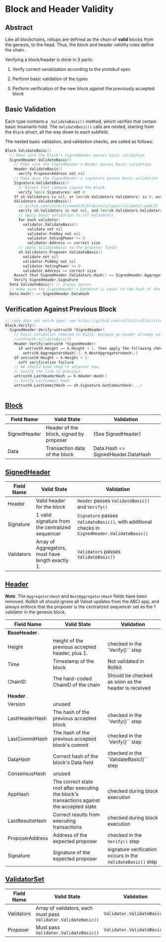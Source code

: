 # Block and Header Validity

## Abstract

Like all blockchains, rollups are defined as the chain of **valid** blocks from the genesis, to the head. Thus, the block and header validity rules define the chain.

Verifying a block/header is done in 3 parts:

1. Verify correct serialization according to the protobuf spec

2. Perform basic validation of the types

3. Perform verification of the new block against the previously accepted block

## Basic Validation

Each type contains a `.ValidateBasic()` method, which verifies that certain basic invariants hold. The `ValidateBasic()` calls are nested, starting from the `Block` struct, all the way down to each subfield.

The nested basic validation, and validation checks, are called as follows:

```go
Block.ValidateBasic()
  // Make sure the block's SignedHeader passes basic validation
  SignedHeader.ValidateBasic()
    // Make sure the SignedHeader's Header passes basic validation
    Header.ValidateBasic()
	  verify ProposerAddress not nil
	// Make sure the SignedHeader's signature passes basic validation
	Signature.ValidateBasic()
	  // Ensure that someone signed the block
	  verify len(c.Signatures) not 0
	If sh.Validators is nil, or len(sh.Validators.Validators) is 0, assume based rollup, pass validation, and skip all remaining checks.
	Validators.ValidateBasic()
	  // github.com/rollkit/cometbft/blob/main/types/validator.go#L37
	  verify sh.Validators is not nil, and len(sh.Validators.Validators) != 0
	  // apply basic validation to all Validators
	  for each validator:
	    validator.ValidateBasic()
		  validate not nil
		  validator.PubKey not nil
		  validator.VotingPower >= 0
		  validator.Address == correct size
	  // apply ValidateBasic to the proposer field:
	  sh.Validators.Proposer.ValidateBasic()
		validate not nil
		validator.PubKey not nil
		validator.VotingPower >= 0
		validator.Address == correct size
    Assert that SignedHeader.Validators.Hash() == SignedHeader.AggregatorsHash
	Verify SignedHeader.Signature
  Data.ValidateBasic() // always passes
  // make sure the SignedHeader's DataHash is equal to the hash of the actual data in the block.
  Data.Hash() == SignedHeader.DataHash
```

## Verification Against Previous Block

```go
// code does not match spec: see https://github.com/rollkit/rollkit/issues/1277
Block.Verify()
  SignedHeader.Verify(untrustH *SignedHeader)
    // basic validation removed in #1231, because go-header already validates it
    //untrustH.ValidateBasic()
	Header.Verify(untrustH *SignedHeader)
	  if untrustH.Height == h.Height + 1, then apply the following check:
	    untrstH.AggregatorsHash[:], h.NextAggregatorsHash[:]
	if untrustH.Height > h.Height + 1:
	  soft verification failure	
	// We should know they're adjacent now,
	// verify the link to previous.
	untrustH.LastHeaderHash == h.Header.Hash()
	// Verify LastCommit hash
	untrustH.LastCommitHash == sh.Signature.GetCommitHash(...)
	
```

## [Block](https://github.com/rollkit/rollkit/blob/main/types/block.go#L26)

| **Field Name** | **Valid State**                         | **Validation**                     |
|----------------|-----------------------------------------|------------------------------------|
| SignedHeader   | Header of the block, signed by proposer | (See SignedHeader)                 |
| Data           | Transaction data of the block           | Data.Hash == SignedHeader.DataHash |

## [SignedHeader](https://github.com/rollkit/rollkit/blob/main/types/signed_header.go#L16)

| **Field Name** | **Valid State**                                                          | **Validation**                                                                              |
|----------------|--------------------------------------------------------------------------|---------------------------------------------------------------------------------------------|
| Header         | Valid header for the block                                               | `Header` passes `ValidateBasic()` and `Verify()`                                            |
| Signature         | 1 valid signature from the centralized sequencer                      | `Signature` passes `ValidateBasic()`, with additional checks in `SignedHeader.ValidateBasic()` |
| Validators     | Array of Aggregators, must have length exactly 1. | `Validators` passes `ValidateBasic()`                                                       |

## [Header](https://github.com/rollkit/rollkit/blob/main/types/header.go#L39)

***Note***: The `AggregatorsHash` and `NextAggregatorsHash` fields have been removed. Rollkit vA should ignore all Valset updates from the ABCI app, and always enforce that the proposer is the centralized sequencer set as the 1 validator in the genesis block.

| **Field Name**      | **Valid State**                                                                            | **Validation**                        |
|---------------------|--------------------------------------------------------------------------------------------|---------------------------------------|
| **BaseHeader** .    |                                                                                            |                                       |
| Height              | Height of the previous accepted header, plus 1.                                            | checked in the `Verify()`` step          |
| Time                | Timestamp of the block                                                                     | Not validated in Rollkit              |
| ChainID             | The hard-coded ChainID of the chain                                                        | Should be checked as soon as the header is received |
| **Header** .        |                                                                                            |                                       |
| Version             | unused                                                                                     |                                       |
| LastHeaderHash      | The hash of the previous accepted block                                                    | checked in the `Verify()`` step          |
| LastCommitHash      | The hash of the previous accepted block's commit                                           | checked in the `Verify()`` step          |
| DataHash            | Correct hash of the block's Data field                                                     | checked in the `ValidateBasic()`` step   |
| ConsensusHash       | unused                                                                                     |                                       |
| AppHash             | The correct state root after executing the block's transactions against the accepted state | checked during block execution        |
| LastResultsHash     | Correct results from executing transactions                                                | checked during block execution        |
| ProposerAddress     | Address of the expected proposer                                                           | checked in the `Verify()` step          |
| Signature     | Signature of the expected proposer                                                               | signature verification occurs in the `ValidateBasic()` step          |

## [ValidatorSet](https://github.com/cometbft/cometbft/blob/main/types/validator_set.go#L51)

| **Field Name** | **Valid State**                                                 | **Validation**              |
|--------------|-----------------------------------------------------------------|-----------------------------|
| Validators   | Array of validators, each must pass `Validator.ValidateBasic()` | `Validator.ValidateBasic()` |
| Proposer    | Must pass `Validator.ValidateBasic()`                           | `Validator.ValidateBasic()` |
